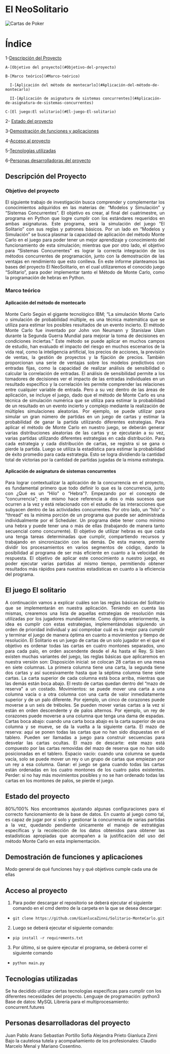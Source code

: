 # El NeoSolitario 
![Cartas de Poker](https://fotos.perfil.com/2022/12/28/trim/950/534/cartas-de-truco-y-poker-20221228-1481314.jpg)

# Índice

1-[Descripción del Proyecto](#Descripción-del-Proyecto) 

    A-[Objetivo del proyecto](#Objetivo-del-proyecto) 

    B-[Marco teórico](#Marco-teórico) 

      I-[Aplicación del método de montecarlo](#Aplicación-del-método-de-montecarlo) 

      II-[Aplicación de asignatura de sistemas concurrentes](#Aplicación-de-asignatura-de-sistemas-concurrentes)

    C-[El juego:El solitario](#El-juego-El-solitario) 

2- [Estado del proyecto](#Estado-del-proyecto)

3-[Demostración de funciones y aplicaciones](#Demostración-de-funciones-y-aplicaciones)

4-[Acceso al proyecto](#Acceso-al-proyecto)

5-[Tecnologías utilizadas](#Tecnologías-utilizadas)

6-[Personas desarrolladoras del proyecto](#Personas-desarrolladoras-del-proyecto)


## Descripción del Proyecto

### Objetivo del proyecto
<p align="justify">
  El siguiente trabajo de investigación busca comprender y complementar los conocimientos adquiridos en las materias de: “Modelos y Simulación” y “Sistemas Concurrentes”. El objetivo es crear, al final del cuatrimestre, un programa en Python que logre cumplir con los estándares requeridos en ambas asignaturas. Este programa, será la simulación del juego “El Solitario” con sus reglas y patrones básicos. Por un lado en “Modelos y Simulación” se busca plasmar la capacidad de aplicación del método Monte Carlo en el juego para poder tener un mejor aprendizaje y conocimiento del funcionamiento de esta simulación; mientras que por otro lado, el objetivo para “Sistemas Concurrentes” es lograr la correcta integración de los métodos concurrentes de programación, junto con la demostración de las ventajas en rendimiento que esto conlleva.
En este informe planteamos las bases del proyecto El NeoSolitario, en el cual utilizaremos el conocido juego “Solitario”, para poder implementar tanto el Método de Monte Carlo, como la programación de hebras en Python.
</p>

### Marco teórico

#### Aplicación del método de montecarlo
<p align="justify">
Monte Carlo
  Según el gigante tecnológico IBM; “La simulación Monte Carlo o simulación de probabilidad múltiple, es una técnica matemática que se utiliza para estimar los posibles resultados de un evento incierto. El método Monte Carlo fue inventado por John von Neumann y Stanislaw Ulam durante la Segunda Guerra Mundial para mejorar la toma de decisiones en condiciones inciertas.” Este método se puede aplicar en muchos campos de estudio, han evaluado el impacto del riesgo en muchos escenarios de la vida real, como la inteligencia artificial, los precios de acciones, la previsión de ventas, la gestión de proyectos y la fijación de precios. También proporcionan una serie de ventajas sobre los modelos predictivos con entradas fijas, como la capacidad de realizar análisis de sensibilidad o calcular la correlación de entradas. El análisis de sensibilidad permite a los tomadores de decisiones ver el impacto de las entradas individuales en un resultado específico y la correlación les permite comprender las relaciones entre cualquier variable de entrada.
Pero a su vez dentro de las áreas de aplicación, se incluye el juego, dado que el método de Monte Carlo es una técnica de simulación numérica que se utiliza para estimar la probabilidad de un resultado en un evento incierto y complejo mediante la realización de múltiples simulaciones aleatorias. Por ejemplo, se puede utilizar para simular un gran número de partidas en un juego de cartas y estimar la probabilidad de ganar la partida utilizando diferentes estrategias.
Para aplicar el método de Monte Carlo en nuestro juego, se deberán generar varias distribuciones aleatorias de las cartas y se ejecutarán a su vez, varias partidas utilizando diferentes estrategias en cada distribución. Para cada estrategia y cada distribución de cartas, se registra si se gana o pierde la partida. Luego se utiliza la estadística para estimar la probabilidad de éxito promedio para cada estrategia. Esto se logra dividiendo la cantidad total de victorias por la cantidad de partidas jugadas de la misma estrategia.
</p>

#### Aplicación de asignatura de sistemas concurrentes
<p align="justify">
  Para lograr contextualizar la aplicación de la concurrencia en el proyecto, es fundamental primero que todo definir lo que es la concurrencia, junto con ¿Qué es un “Hilo” o “Hebra”?. Empezando por el concepto de  “concurrencia”; este mismo hace referencia a dos o más sucesos que ocurren a la vez y está relacionado con el estudio de las interacciones que subyacen dentro de las actividades concurrentes. Por otro lado, un “hilo” o “thread” es la mínima porción de un programa que puede ser administrada individualmente por el Scheduler. Un programa debe tener como mínimo una hebra y puede tener una o más de ellas (trabajando de manera tanto secuencial como concurrente). El objetivo de utilizar hebras es que cada una tenga tareas determinadas que cumplir, compartiendo recursos y trabajando en sincronización con las demás. De esta manera, permite dividir los procesamientos en varios segmentos de código, dando la posibilidad al programa de ser más eficiente en cuanto a la velocidad de respuesta. 
El objetivo de aplicar este conocimiento a nuestro juego, es poder ejecutar varias partidas al mismo tiempo, permitiendo obtener resultados más rápidos para nuestras estadísticas en cuanto a la eficiencia del programa.  
</p>

## El juego El solitario
<p align="justify">
  A continuación vamos a explicar cuáles son las reglas básicas del Solitario que se implementarán en nuestra aplicación. Teniendo en cuenta las mismas, crearemos una lista de aquellas estrategias de resolución más utilizadas por los jugadores mundialmente. Como dijimos anteriormente, la idea es cumplir con estas estrategias, implementándolas siguiendo un orden de prioridad individual y así comprobar cuál es la mejor para cumplir y terminar el juego de manera óptima en cuanto a movimientos y tiempo de resolución. 
  El Solitario es un juego de cartas de un solo jugador en el que el objetivo es ordenar todas las cartas en cuatro montones separados, uno para cada palo, en orden ascendente desde el As hasta el Rey. Si bien existen muchas variantes del juego, las reglas básicas que aplicaremos en nuestra versión son:
Disposición inicial: se colocan 28 cartas en una mesa en siete columnas. La primera columna tiene una carta, la segunda tiene dos cartas y así sucesivamente hasta que la séptima columna tiene siete cartas. La carta superior de cada columna está boca arriba, mientras que las demás están boca abajo. El resto de cartas quedan dentro del “mazo de reserva” a un costado.
Movimientos: se puede mover una carta a una columna vacía o a otra columna con una carta de valor inmediatamente superior y de un palo diferente. Por ejemplo, un cinco de corazones puede moverse a un seis de tréboles. Se pueden mover varias cartas a la vez si están en orden descendente y de palos alternos. Por ejemplo, un rey de corazones puede moverse a una columna que tenga una dama de espadas.
Cartas boca abajo: cuando una carta boca abajo es la carta superior de una columna y se mueve, se da la vuelta a la siguiente carta.
El mazo de reserva: aquí se ponen todas las cartas que no han sido dispuestas en el tablero. Pueden ser llamadas a juego para construir secuencias para desvelar las cartas ocultas.
El mazo de descarte: este mazo está compuesto por las cartas removidas del mazo de reserva que no han sido posicionadas en el tablero.
Espacio vacío: cuando una columna se queda vacía, solo se puede mover un rey o un grupo de cartas que empiezan por un rey a esa columna.
Ganar: el juego se gana cuando todas las cartas están ordenadas en los cuatro montones de los cuatro palos existentes.
Perder: si no hay más movimientos posibles y no se han ordenado todas las cartas en los montones de palos, se pierde el juego.
</p>

## Estado del proyecto
<p align="justify">
80%/100% 
  Nos encontramos ajustando algunas configuraciones para el correcto funcionamiento de la base de datos. En cuanto al juego como tal, es capaz de jugar por sí solo y gestionar la concurrencia de varias partidas a la vez, quedando pendiente únicamente el manejo de estratégias específicas y la recolección de los datos obtenidos para obtener las estadísticas apropiadas que acompañen a la justificación del uso del método Monte Carlo en esta implementación.
</p>

## Demostración de funciones y aplicaciones
Modo general de qué funciones hay y qué objetivos cumple cada una de ellas

## Acceso al proyecto
1. Para poder descargar el repositorio se deberá ejecutar el siguiente comando en el cmd dentro de la carpeta en la que se desea descargar:
- `git clone https://github.com/GianlucaZinni/Solitario-MonteCarlo.git`
2. Luego se deberá ejecutar el siguiente comando:
- `pip install -r requirements.txt`
3. Por último, si se quiere ejecutar el programa, se deberá correr el siguiente comando
- `python main.py`

## Tecnologías utilizadas
Se ha decidido utilizar ciertas tecnologías específicas para cumplir con los diferentes necesidades del proyecto. 
Lenguaje de programación: python3
Base de datos: MySQL
Librería para el multiprocesamiento: concurrent.futures

## Personas desarrolladoras del proyecto
Juan Pablo Arano
Sebastian Portillo
Sofía Alejandra Prieto
Gianluca Zinni
Bajo la cautelosa tutela y acompañamiento de los profesionales: Claudio Marcelo Menal y Mariano Cosentino.
